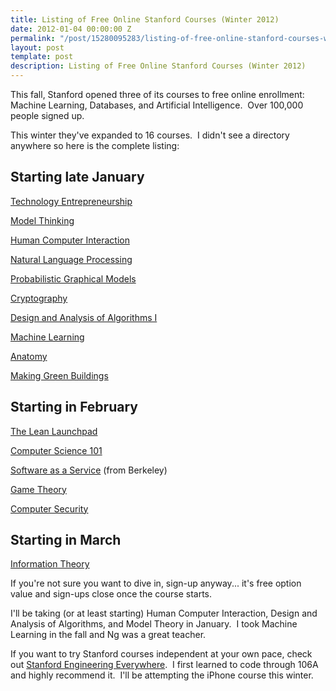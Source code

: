 ```yaml
---
title: Listing of Free Online Stanford Courses (Winter 2012)
date: 2012-01-04 00:00:00 Z
permalink: "/post/15280095283/listing-of-free-online-stanford-courses-winter"
layout: post
template: post
description: Listing of Free Online Stanford Courses (Winter 2012)
---
```


<p>This fall, Stanford opened three of its courses to free online enrollment: Machine Learning, Databases, and Artificial Intelligence.  Over 100,000 people signed up.</p>&#13;
<p>This winter they've expanded to 16 courses.  I didn't see a directory anywhere so here is the complete listing:</p>&#13;
<h2>Starting late January</h2>&#13;
<p><a href="http://www.venture-class.org/" title="Technology Entrepreneurship" target="_blank">Technology Entrepreneurship</a></p>&#13;
<p><a href="http://www.modelthinker-class.org/" title="&#9;Model Thinking" target="_blank">Model Thinking</a></p>&#13;
<p><a href="http://www.hci-class.org/" title="&#9;Human Computer Interaction" target="_blank">Human Computer Interaction</a></p>&#13;
<p><a href="http://www.nlp-class.org/" title="&#9;Natural Language Processing" target="_blank">Natural Language Processing</a></p>&#13;
<p><a href="http://www.pgm-class.org/" title="&#9;Probabilistic Graphical Models" target="_blank">Probabilistic Graphical Models</a></p>&#13;
<p><a href="http://www.crypto-class.org/" title="&#9;Cryptography" target="_blank">Cryptography</a></p>&#13;
<p><a href="http://www.algo-class.org/" title="&#9;Design and Analysis of Algorithms I" target="_blank">Design and Analysis of Algorithms I</a></p>&#13;
<p><a href="http://jan2012.ml-class.org/" title="&#9;Machine Learning" target="_blank">Machine Learning</a></p>&#13;
<p><a href="http://www.anatomy-class.org/" title="&#9;Anatomy" target="_blank">Anatomy</a></p>&#13;
<p><a href="http://www.greenbuilding-class.org/" title="Making Green Buildings" target="_blank">Making Green Buildings</a></p>&#13;
<h2>Starting in February</h2>&#13;
<p><a href="http://www.launchpad-class.org/" title="&#9;The Lean Launchpad" target="_blank">The Lean Launchpad</a></p>&#13;
<p><a href="http://www.cs101-class.org/" title="&#9;Computer Science 101" target="_blank">Computer Science 101</a></p>&#13;
<p><a href="http://www.saas-class.org/" title="&#9;Software as a Service" target="_blank">Software as a Service</a> (from Berkeley)</p>&#13;
<p><a href="http://www.game-theory-class.org/" title="&#9;Game Theory" target="_blank">Game Theory</a></p>&#13;
<p><a href="http://www.security-class.org/" title="&#9;Computer Security" target="_blank">Computer Security</a></p>&#13;
<h2>Starting in March</h2>&#13;
<p><a href="http://www.infotheory-class.org/" title="&#9;Information Theory" target="_blank">Information Theory</a></p>&#13;
<p>If you're not sure you want to dive in, sign-up anyway... it's free option value and sign-ups close once the course starts.</p>&#13;
<p>I'll be taking (or at least starting) Human Computer Interaction, Design and Analysis of Algorithms, and Model Theory in January.  I took Machine Learning in the fall and Ng was a great teacher.</p>&#13;
<p>If you want to try Stanford courses independent at your own pace, check out <a href="http://see.stanford.edu/see/courses.aspx" title="Stanford Engineering Everywhere" target="_blank">Stanford Engineering Everywhere</a>.  I first learned to code through 106A and highly recommend it.  I'll be attempting the iPhone course this winter.</p> 